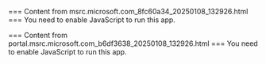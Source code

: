 === Content from msrc.microsoft.com_8fc60a34_20250108_132926.html ===
You need to enable JavaScript to run this app.

=== Content from portal.msrc.microsoft.com_b6df3638_20250108_132926.html ===
You need to enable JavaScript to run this app.
